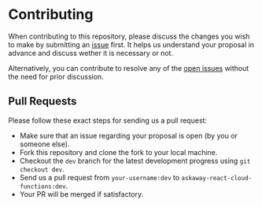 # Contributing

When contributing to this repository, please discuss the changes you wish to make by submitting an [issue](https://github.com/khatrivarun/askaway-react-cloud-functions/issues) first. It helps us understand your proposal in advance and discuss wether it is necessary or not.

Alternatively, you can contribute to resolve any of the [open issues](https://github.com/khatrivarun/askaway-react-cloud-functions/issues) without the need for prior discussion.

## Pull Requests
Please follow these exact steps for sending us a pull request:

-   Make sure that an issue regarding your proposal is open (by you or someone else).
-   Fork this repository and clone the fork to your local machine.
-   Checkout the `dev` branch for the latest development progress using `git checkout dev`.
-   Send us a pull request from `your-username:dev` to `askaway-react-cloud-functions:dev`.
-   Your PR will be merged if satisfactory.
